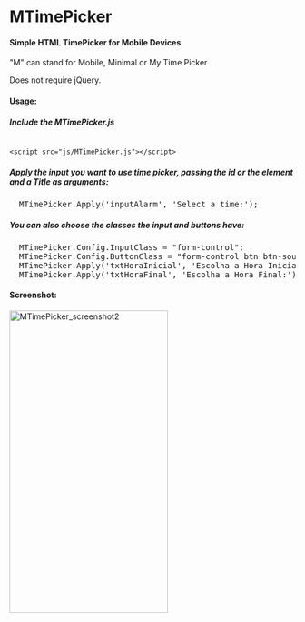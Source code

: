 # MTimePicker
<h4>Simple HTML TimePicker for Mobile Devices</h4>
"M" can stand for Mobile, Minimal or My Time Picker

Does not require jQuery.

<h4>Usage:</h4>
<h5>Include the MTimePicker.js</h5>
<code>
&lt;script src="js/MTimePicker.js"&gt;&lt;/script&gt;
</code>
<h5>Apply the input you want to use time picker, passing the id or the element and a Title as arguments:</h5>
<pre>
  MTimePicker.Apply('inputAlarm', 'Select a time:');
</pre>
<h5>You can also choose the classes the input and buttons have:</h5>
<pre>
  MTimePicker.Config.InputClass = "form-control";
  MTimePicker.Config.ButtonClass = "form-control btn btn-soul";
  MTimePicker.Apply('txtHoraInicial', 'Escolha a Hora Inicial:');
  MTimePicker.Apply('txtHoraFinal', 'Escolha a Hora Final:');
</pre>
<h4>Screenshot:</h4>
<a href="http://maikonfarias.com/blog/wp-content/uploads/2015/04/MTimePicker_screenshot2.png"><img class="alignnone size-full wp-image-364" src="http://maikonfarias.com/blog/wp-content/uploads/2015/04/MTimePicker_screenshot2.png" alt="MTimePicker_screenshot2" width="279" height="532" /></a>

